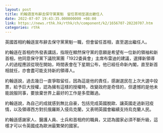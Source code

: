 ```yaml
---
layout: post
title: 約翰遜宣布辭去保守黨黨魁　留任首相至選出繼任人
date: 2022-07-07 19:43:35.000000000 +08:00
link: https://news.rthk.hk/rthk/ch/component/k2/1656707-20220707.htm
categories: rthk
---
```


英國首相約翰遜宣布辭去保守黨黨魁一職，但會留任首相，直至選出繼任人。

約翰遜在首相府外發表講話，指現在顯然保守黨的意願是希望有一位新的領袖和新首相，他同意保守黨下議院黨團「1922委員會」主席布雷迪的建議，選擇新領導人的過程應該從現在開始，時間表會在下星期公布，他已經任命新內閣，直至新首相就任，亦會盡可能支持新的領導人。

約翰遜說，過去幾日一直爭取留任，因為這是他的責任，感謝選民在上次大選中投票，給予巨大授權，認為擁有這樣的授權時，改變政府是奇怪的，但遺憾的是他未能說服同事，要放棄世界上最好的工作是多麼難過。

約翰遜說，為自己的成就感到無比自豪，包括完成英國脫歐、讓英國走過新冠疫情，以及領導西方對抗俄羅斯入侵烏克蘭，又表明英國會繼續支持烏克蘭人民。

約翰遜感謝家人、醫護人員、士兵和首相府的職員，又認為國家必須不斷升級，這樣才可以令英國成為歐洲最繁榮的國家。
